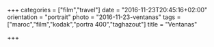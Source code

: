 +++
categories = ["film","travel"]
date = "2016-11-23T20:45:16+02:00"
orientation = "portrait"
photo = "2016-11-23-ventanas"
tags = ["maroc","film","kodak","portra 400","taghazout"]
title = "Ventanas"

+++
